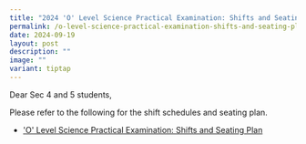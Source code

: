 ```yaml
---
title: "2024 'O' Level Science Practical Examination: Shifts and Seating Plan"
permalink: /o-level-science-practical-examination-shifts-and-seating-plan/
date: 2024-09-19
layout: post
description: ""
image: ""
variant: tiptap
---
```

<p>Dear Sec 4 and 5 students,</p>
<p>Please refer to the following for the shift schedules and seating plan.</p>
<ul data-tight="true" class="tight">
<li>
<p><a href="/files/Shift_Schedules.pdf" rel="noopener nofollow" target="_blank">'O' Level Science Practical Examination: Shifts and Seating Plan</a>
</p>
</li>
</ul>
<p></p>